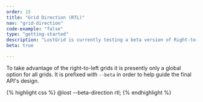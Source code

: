 ```yaml
---
order: 15
title: "Grid Direction (RTL)"
nav: "grid-direction"
code-example: "false"
type: "getting-started"
description: "LostGrid is currently testing a beta version of Right-to-Left support."
beta: true

---
```


To take advantage of the right-to-left grids it is presently only a global option for all grids. It is prefixed with `--beta` in order to help guide the final API's design.

{% highlight css %}
@lost --beta-direction rtl;
{% endhighlight %}
